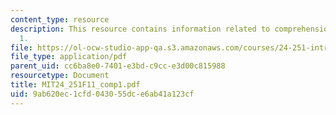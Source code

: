 ```yaml
---
content_type: resource
description: This resource contains information related to comprehension exercise
  1.
file: https://ol-ocw-studio-app-qa.s3.amazonaws.com/courses/24-251-introduction-to-philosophy-of-language-fall-2011/9ab620ec1cfd043055dce6ab41a123cf_MIT24_251F11_comp1.pdf
file_type: application/pdf
parent_uid: cc6ba8e0-7401-e3bd-c9cc-e3d00c815988
resourcetype: Document
title: MIT24_251F11_comp1.pdf
uid: 9ab620ec-1cfd-0430-55dc-e6ab41a123cf
---
```

